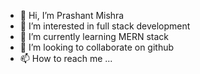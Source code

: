 - 👋 Hi, I’m Prashant Mishra
- 👀 I’m interested in full stack development 
- 🌱 I’m currently learning MERN stack
- 💞️ I’m looking to collaborate on github
- 📫 How to reach me ...

<!---
Mishra22679606/Mishra22679606 is a ✨ special ✨ repository because its `README.md` (this file) appears on your GitHub profile.
You can click the Preview link to take a look at your changes.
--->
